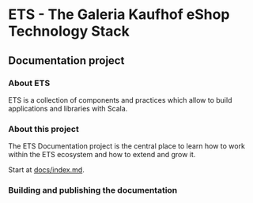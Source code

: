 # ETS - The Galeria Kaufhof eShop Technology Stack

## Documentation project

### About ETS

ETS is a collection of components and practices which allow to build applications and libraries with Scala.


### About this project

The ETS Documentation project is the central place to learn how to work within the ETS ecosystem and how to extend and
grow it.


Start at [docs/index.md](docs/index.md).


### Building and publishing the documentation

